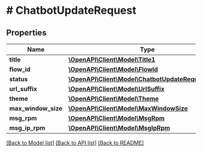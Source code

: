 # # ChatbotUpdateRequest

## Properties

Name | Type | Description | Notes
------------ | ------------- | ------------- | -------------
**title** | [**\OpenAPI\Client\Model\Title1**](Title1.md) |  | [optional]
**flow_id** | [**\OpenAPI\Client\Model\FlowId**](FlowId.md) |  | [optional]
**status** | [**\OpenAPI\Client\Model\ChatbotUpdateRequestStatus**](ChatbotUpdateRequestStatus.md) |  | [optional]
**url_suffix** | [**\OpenAPI\Client\Model\UrlSuffix**](UrlSuffix.md) |  | [optional]
**theme** | [**\OpenAPI\Client\Model\Theme**](Theme.md) |  | [optional]
**max_window_size** | [**\OpenAPI\Client\Model\MaxWindowSize**](MaxWindowSize.md) |  | [optional]
**msg_rpm** | [**\OpenAPI\Client\Model\MsgRpm**](MsgRpm.md) |  | [optional]
**msg_ip_rpm** | [**\OpenAPI\Client\Model\MsgIpRpm**](MsgIpRpm.md) |  | [optional]

[[Back to Model list]](../../README.md#models) [[Back to API list]](../../README.md#endpoints) [[Back to README]](../../README.md)
